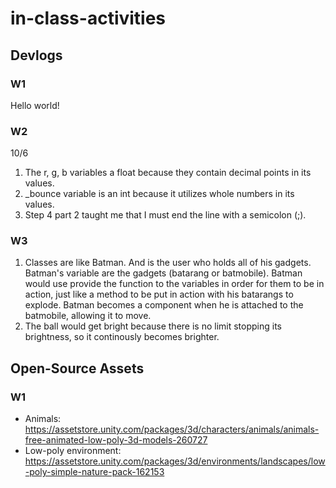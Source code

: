 # in-class-activities
## Devlogs
### W1
Hello world!


### W2
10/6
1. The r, g, b variables a float because they contain decimal points in its values.
2. _bounce variable is an int because it utilizes whole numbers in its values.
3. Step 4 part 2 taught me that I must end the line with a semicolon (;).

### W3
1. Classes are like Batman. And is the user who holds all of his gadgets. Batman's variable are the gadgets (batarang or batmobile). Batman would use provide the function to the variables in order for them to be in action, just like a method to be put in action with his batarangs to explode. Batman becomes a component when he is attached to the batmobile, allowing it to move. 
2. The ball would get bright because there is no limit stopping its brightness, so it continously becomes brighter.
## Open-Source Assets
### W1
- Animals: https://assetstore.unity.com/packages/3d/characters/animals/animals-free-animated-low-poly-3d-models-260727 
- Low-poly environment: https://assetstore.unity.com/packages/3d/environments/landscapes/low-poly-simple-nature-pack-162153 